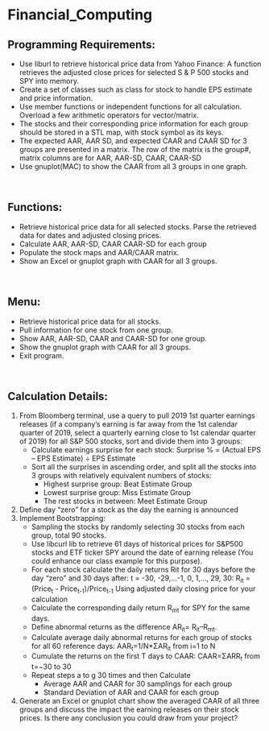 # Financial_Computing

## Programming Requirements:
- Use liburl to retrieve historical price data from Yahoo Finance: A function retrieves the adjusted close prices for selected S & P 500 stocks and SPY into memory.
- Create a set of classes such as class for stock to handle EPS estimate and price information.
- Use member functions or independent functions for all calculation. Overload a few arithmetic operators for vector/matrix.
- The stocks and their corresponding price information for each group should be stored in a STL map, with stock symbol as its keys.
- The expected AAR, AAR SD, and expected CAAR and CAAR SD for 3 groups are presented in a matrix. The row of the matrix is the group#, matrix columns are for AAR, AAR-SD, CAAR, CAAR-SD
- Use gnuplot(MAC) to show the CAAR from all 3 groups in one graph.              
 <br/>  
 
## Functions:
- Retrieve historical price data for all selected stocks. Parse the retrieved data for dates and adjusted closing prices.
- Calculate AAR, AAR-SD, CAAR CAAR-SD for each group
- Populate the stock maps and AAR/CAAR matrix.
-  Show an Excel or gnuplot graph with CAAR for all 3 groups.       
 <br/> 
 
## Menu:
- Retrieve historical price data for all stocks.
- Pull information for one stock from one group.
- Show AAR, AAR-SD, CAAR and CAAR-SD for one group.
- Show the gnuplot graph with CAAR for all 3 groups.
- Exit program.     
 <br/> 

## Calculation Details:
1. From Bloomberg terminal, use a query to pull 2019 1st quarter earnings releases (if a company’s earning is far away from the 1st calendar quarter of 2019, select a quarterly earning close to 1st calendar quarter of 2019) for all S&P 500 stocks, sort and divide them into 3 groups:
    - Calculate earnings surprise for each stock:
Surprise % = (Actual EPS – EPS Estimate) ÷ EPS Estimate
    - Sort all the surprises in ascending order, and split all the stocks into 3 groups with relatively equivalent numbers of stocks:
        * Highest surprise group: Beat Estimate Group
        * Lowest surprise group: Miss Estimate Group
        * The rest stocks in between: Meet Estimate Group
2. Define day “zero” for a stock as the day the earning is announced
3. Implement Bootstrapping:
    - Sampling the stocks by randomly selecting 30 stocks from each group, total 90 stocks.
    - Use libcurl lib to retrieve 61 days of historical prices for S&P500 stocks and ETF ticker SPY around the date of earning release (You could enhance our class example for this purpose).
    - For each stock calculate the daily returns Rit for 30 days before the day “zero” and 30 days after: t = -30, -29,…-1, 0, 1,…, 29, 30: R<sub>it</sub> = (Price<sub>t</sub> - Price<sub>t-1</sub>)/Price<sub>t-1</sub>
Using adjusted daily closing price for your calculation
    - Calculate the corresponding daily return R<sub>mt</sub> for SPY for the same days.
    - Define abnormal returns as the difference AR<sub>it</sub>= R<sub>it</sub>–R<sub>mt</sub>.
    - Calculate average daily abnormal returns for each group of stocks for all 60 reference days: AAR<sub>t</sub>=1/N*ΣAR<sub>it</sub> from i=1 to N
    - Cumulate the returns on the first T days to CAAR: CAAR=ΣARR<sub>t</sub>  from t=−30 to 30
    - Repeat steps a to g 30 times and then Calculate
        * Average AAR and CAAR for 30 samplings for each group
        * Standard Deviation of AAR and CAAR for each group
4. Generate an Excel or gnuplot chart show the averaged CAAR of all three groups and discuss the impact the earning releases on their stock prices. Is there any conclusion you could draw from your project?


